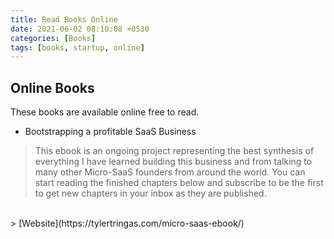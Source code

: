```yaml
---
title: Read Books Online
date: 2021-06-02 08:10:08 +0530
categories: [Books]
tags: [books, startup, online]
---
```


## Online Books

These books are available online free to read.

- Bootstrapping a profitable SaaS Business
> This ebook is an ongoing project representing the best synthesis of everything I have learned building this business and from talking to many other Micro-SaaS founders from around the world. You can start reading the finished chapters below and subscribe to be the first to get new chapters in your inbox as they are published.
<br>
> [Website](https://tylertringas.com/micro-saas-ebook/)
